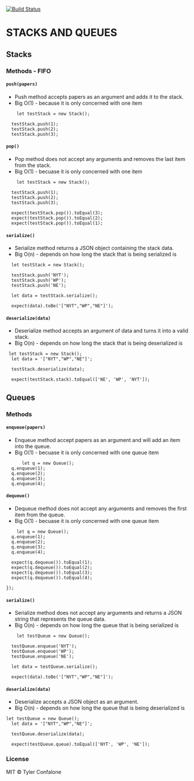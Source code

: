 [![Build Status](https://travis-ci.com/Confalone/10-stacks-and-queues.svg?branch=master)](https://travis-ci.com/Confalone/10-stacks-and-queues)

# STACKS AND QUEUES

## Stacks

### Methods - FIFO
#### `push(papers)` 
  * Push method accepts papers as an argument and adds it to the stack.
  * Big O(1) - because it is only concerned with one item
  ```
      let testStack = new Stack();

    testStack.push(1);
    testStack.push(2);
    testStack.push(3);
  ```
#### `pop()`
  * Pop method does not accept any arguments and removes the last item from the stack.
  * Big O(1) - becuase it is only concerned with one item
  ```
      let testStack = new Stack();

    testStack.push(1);
    testStack.push(2);
    testStack.push(3);

    expect(testStack.pop()).toEqual(3);
    expect(testStack.pop()).toEqual(2);
    expect(testStack.pop()).toEqual(1);
  ```
#### `serialize()`
  * Serialize method returns a JSON object containing the stack data.
  * Big O(n) - depends on how long the stack that is being serialized is
  ```
    let testStack = new Stack();

    testStack.push('NYT');
    testStack.push('WP');
    testStack.push('NE');
  
    let data = testStack.serialize();

    expect(data).toBe('["NYT","WP","NE"]');
  ```
#### `deserialize(data)`
  * Deserialize method accepts an argument of data and turns it into a valid stack.
  * Big O(n) - depends on how long the stack that is being deserialized is
  ```
   let testStack = new Stack();
    let data = '["NYT","WP","NE"]';

    testStack.deserialize(data);

    expect(testStack.stack).toEqual(['NE', 'WP', 'NYT']);
  ```

## Queues

### Methods
#### `enqueue(papers)`
  * Enqueue method accept papers as an argument and will add an item into the queue.
  * Big O(1) - becuase it is only concerned with one queue item
  ```
        let q = new Queue();
    q.enqueue(1);
    q.enqueue(2);
    q.enqueue(3);
    q.enqueue(4);
  ```
#### `dequeue()`
  * Dequeue method does not accept any arguments and removes the first item from the queue.
  * Big O(1) - becuase it is only concerned with one queue item
  ```
      let q = new Queue();
    q.enqueue(1);
    q.enqueue(2);
    q.enqueue(3);
    q.enqueue(4);

    expect(q.dequeue()).toEqual(1);
    expect(q.dequeue()).toEqual(2);
    expect(q.dequeue()).toEqual(3);
    expect(q.dequeue()).toEqual(4);

  });
  ```
#### `serialize()`
  * Serialize method does not accept any arguments and returns a JSON string that represents the queue data.
  * Big O(n) - depends on how long the queue that is being serialized is
  ```
      let testQueue = new Queue();

    testQueue.enqueue('NYT');
    testQueue.enqueue('WP');
    testQueue.enqueue('NE');
  
    let data = testQueue.serialize();

    expect(data).toBe('["NYT","WP","NE"]');
  ```

#### `deserialize(data)`
  * Deserialize accepts a JSON object as an argument.
  * Big O(n) - depends on how long the queue that is being deserialized is
  ```
  let testQueue = new Queue();
    let data = '["NYT","WP","NE"]';

    testQueue.deserialize(data);

    expect(testQueue.queue).toEqual(['NYT', 'WP', 'NE']);

  ```



### License 
MIT © Tyler Confalone